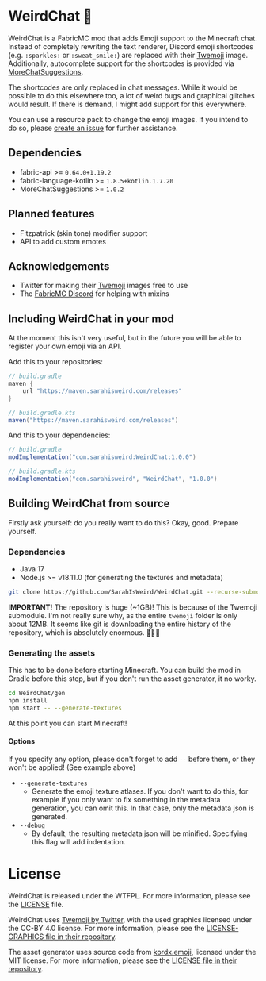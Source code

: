 # WeirdChat 🥴

WeirdChat is a FabricMC mod that adds Emoji support to the Minecraft chat. Instead of completely rewriting the text
renderer, Discord emoji shortcodes (e.g. `:sparkles:` or `:sweat_smile:`) are replaced with their
[Twemoji](https://twemoji.twitter.com) image. Additionally, autocomplete support for the shortcodes is provided
via [MoreChatSuggestions](https://github.com/SarahIsWeird/MoreChatSuggestions).

The shortcodes are only replaced in chat messages. While it would be possible to do this elsewhere too, a lot of weird
bugs and graphical glitches would result. If there is demand, I might add support for this everywhere.

You can use a resource pack to change the emoji images. If you intend to do so, please
[create an issue](https://github.com/SarahIsWeird/WeirdChat/issues) for further assistance.

## Dependencies

- fabric-api >= `0.64.0+1.19.2`
- fabric-language-kotlin >= `1.8.5+kotlin.1.7.20`
- MoreChatSuggestions >= `1.0.2`

## Planned features

- Fitzpatrick (skin tone) modifier support
- API to add custom emotes


## Acknowledgements

- Twitter for making their [Twemoji](https://twemoji.twitter.com) images free to use
- The [FabricMC Discord](https://discord.gg/v6v4pMv) for helping with mixins

## Including WeirdChat in your mod

At the moment this isn't very useful, but in the future you will be able to register your own emoji via an API.

Add this to your repositories:

```groovy
// build.gradle
maven {
    url "https://maven.sarahisweird.com/releases"
}

// build.gradle.kts
maven("https://maven.sarahisweird.com/releases")
```

And this to your dependencies:

```groovy
// build.gradle
modImplementation("com.sarahisweird:WeirdChat:1.0.0")

// build.gradle.kts
modImplementation("com.sarahisweird", "WeirdChat", "1.0.0")
```

## Building WeirdChat from source

Firstly ask yourself: do you really want to do this? Okay, good. Prepare yourself.

### Dependencies

- Java 17
- Node.js >= v18.11.0 (for generating the textures and metadata)

```bash
git clone https://github.com/SarahIsWeird/WeirdChat.git --recurse-submodules
```

**IMPORTANT!** The repository is huge (~1GB)! This is because of the Twemoji submodule. I'm not really sure why, as the
entire `twemoji` folder is only about 12MB. It seems like git is downloading the entire history of the repository, which
is absolutely enormous. 🤷🏻‍♀️

### Generating the assets

This has to be done before starting Minecraft. You can build the mod in Gradle before this step, but if you don't run
the asset generator, it no worky.

```bash
cd WeirdChat/gen
npm install
npm start -- --generate-textures
```

At this point you can start Minecraft!

#### Options

If you specify any option, please don't forget to add `--` before them, or they won't be applied! (See example above)

- `--generate-textures`
  - Generate the emoji texture atlases. If you don't want to do this, for example if you only want to fix something
    in the metadata generation, you can omit this. In that case, only the metadata json is generated.
- `--debug`
  - By default, the resulting metadata json will be minified. Specifying this flag will add indentation.

# License

WeirdChat is released under the WTFPL. For more information, please see the [LICENSE](LICENSE) file.

WeirdChat uses [Twemoji by Twitter](https://twemoji.twitter.com), with the used graphics licensed under the CC-BY 4.0
license. For more information, please see the
[LICENSE-GRAPHICS file in their repository](https://github.com/twitter/twemoji/blob/master/LICENSE-GRAPHICS).

The asset generator uses source code from [kordx.emoji](https://github.com/kordlib/kordx.emoji), licensed under the MIT
license. For more information, please see the
[LICENSE file in their repository](https://github.com/kordlib/kord/blob/0.8.x/LICENSE).
